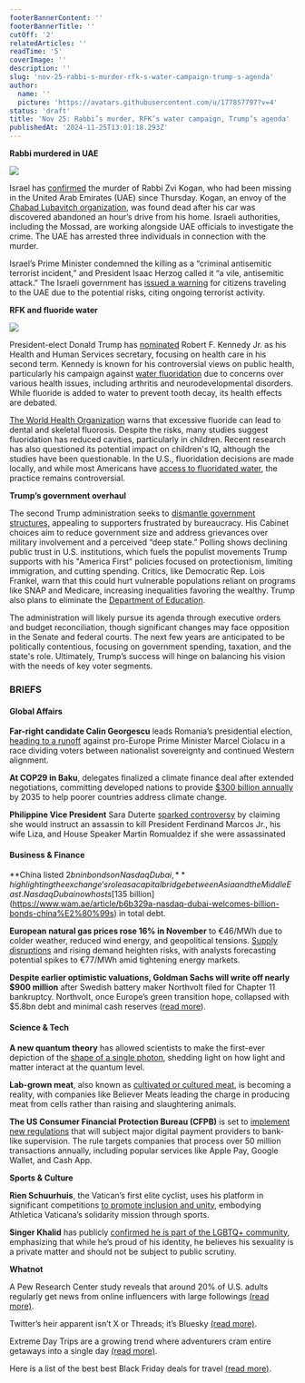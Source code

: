 ```yaml
---
footerBannerContent: ''
footerBannerTitle: ''
cutOff: '2'
relatedArticles: ''
readTime: '5'
coverImage: ''
description: ''
slug: 'nov-25-rabbi-s-murder-rfk-s-water-campaign-trump-s-agenda'
author:
  name: ''
  picture: 'https://avatars.githubusercontent.com/u/177857797?v=4'
status: 'draft'
title: 'Nov 25: Rabbi’s murder, RFK’s water campaign, Trump’s agenda'
publishedAt: '2024-11-25T13:01:18.293Z'
---
```


**Rabbi murdered in UAE**

**![](https://lh7-rt.googleusercontent.com/docsz/AD_4nXfrTUEKvrjMxVJNxvJPNTCGi1Wn-YCgMJXfrabAGS_SwCpDOz-V-c-NIoPs-A9YxSfHFRNQHnKmeeb43SiI9s3wP_0Z1royFygdLmxaWPegNBh34BkH0SYlMrD7xowE8x9MhlKPEg?key=eSAvKLZ8WBeYwPaUAWzMVNqi)**

Israel has [confirmed](https://www.bbc.com/news/articles/cwy4j5j7503o) the murder of Rabbi Zvi Kogan, who had been missing in the United Arab Emirates (UAE) since Thursday. Kogan, an envoy of the [Chabad Lubavitch organization](https://www.lubavitch.com/emissary-murdered-in-cold-blood/), was found dead after his car was discovered abandoned an hour’s drive from his home. Israeli authorities, including the Mossad, are working alongside UAE officials to investigate the crime. The UAE has arrested three individuals in connection with the murder.

Israel’s Prime Minister condemned the killing as a “criminal antisemitic terrorist incident,” and President Isaac Herzog called it “a vile, antisemitic attack.” The Israeli government has [issued a warning](https://www.timesofisrael.com/liveblog_entry/israel-reiterates-warning-against-nonessential-travel-to-uae-after-death-of-rabbi/) for citizens traveling to the UAE due to the potential risks, citing ongoing terrorist activity.

**RFK and fluoride water**

**![](https://lh7-rt.googleusercontent.com/docsz/AD_4nXd_esM_UMCDrUP5lBIary06PgsIZRgBrCIcaLutnaj7_jMqiORfLw91psomnJHoTd6BSx6R_ndTo68NkK2Zx_MpRB50Gjz39oK4MGBDSRqqSvtEgDwTIvky8BJtMyKoMdHjf_NpPA?key=eSAvKLZ8WBeYwPaUAWzMVNqi)**

President-elect Donald Trump has [nominated](https://edition.cnn.com/2024/11/14/politics/robert-f-kennedy-donald-trump-hhs/index.html) Robert F. Kennedy Jr. as his Health and Human Services secretary, focusing on health care in his second term. Kennedy is known for his controversial views on public health, particularly his campaign against [water fluoridation](https://edition.cnn.com/2024/11/23/health/fluoride-drinking-water-dg/index.html) due to concerns over various health issues, including arthritis and neurodevelopmental disorders. While fluoride is added to water to prevent tooth decay, its health effects are debated. 

[The World Health Organization](https://www.who.int/docs/default-source/wash-documents/wash-chemicals/fluoride-background-document.pdf) warns that excessive fluoride can lead to dental and skeletal fluorosis. Despite the risks, many studies suggest fluoridation has reduced cavities, particularly in children. Recent research has also questioned its potential impact on children's IQ, although the studies have been questionable. In the U.S., fluoridation decisions are made locally, and while most Americans have [access to fluoridated water](https://www.cdc.gov/fluoridation/php/statistics/index.html), the practice remains controversial.

**Trump’s government overhaul**

The second Trump administration seeks to [dismantle government structures,](https://eu.usatoday.com/story/news/politics/elections/2024/11/24/trump-vow-to-blowtorch-disrupt-government-finds-appeal-with-americans/76407415007/) appealing to supporters frustrated by bureaucracy. His Cabinet choices aim to reduce government size and address grievances over military involvement and a perceived “deep state.” Polling shows declining public trust in U.S. institutions, which fuels the populist movements Trump supports with his "America First" policies focused on protectionism, limiting immigration, and cutting spending. Critics, like Democratic Rep. Lois Frankel, warn that this could hurt vulnerable populations reliant on programs like SNAP and Medicare, increasing inequalities favoring the wealthy. Trump also plans to eliminate the [Department of Education](https://fortune.com/2024/11/20/trump-dismantle-education-department-what-that-would-mean/).

The administration will likely pursue its agenda through executive orders and budget reconciliation, though significant changes may face opposition in the Senate and federal courts. The next few years are anticipated to be politically contentious, focusing on government spending, taxation, and the state's role. Ultimately, Trump’s success will hinge on balancing his vision with the needs of key voter segments.

### BRIEFS

#### Global Affairs

**Far-right candidate Calin Georgescu** leads Romania’s presidential election, [heading to a runoff](https://www.bbc.com/news/articles/c9dlw5pq967o) against pro-Europe Prime Minister Marcel Ciolacu in a race dividing voters between nationalist sovereignty and continued Western alignment.

**At COP29 in Baku**, delegates finalized a climate finance deal after extended negotiations, committing developed nations to provide [$300 billion annually](https://www.dw.com/en/cop29-world-agrees-to-300bn-deal-for-developing-countries/a-70865529) by 2035 to help poorer countries address climate change.

**Philippine Vice President** Sara Duterte [sparked controversy](https://edition.cnn.com/2024/11/23/asia/philippines-duterte-marcos-intl-hnk/index.html) by claiming she would instruct an assassin to kill President Ferdinand Marcos Jr., his wife Liza, and House Speaker Martin Romualdez if she were assassinated

#### Business & Finance 

**China listed $2bn in bonds on Nasdaq Dubai,** highlighting the exchange's role as a capital bridge between Asia and the Middle East. Nasdaq Dubai now hosts [$135 billion](https://www.wam.ae/article/b6b329a-nasdaq-dubai-welcomes-billion-bonds-china%E2%80%99s) in total debt.

**European natural gas prices rose 16% in November** to €46/MWh due to colder weather, reduced wind energy, and geopolitical tensions. [Supply disruptions](https://www.euronews.com/business/2024/11/22/why-have-european-natural-gas-prices-soared-to-more-than-1-year-highs) and rising demand heighten risks, with analysts forecasting potential spikes to €77/MWh amid tightening energy markets.

**Despite earlier optimistic valuations, Goldman Sachs will write off nearly $900 million** after Swedish battery maker Northvolt filed for Chapter 11 bankruptcy. Northvolt, once Europe’s green transition hope, collapsed with $5.8bn debt and minimal cash reserves ([read more](https://www-ft-com.ezproxy.depaul.edu/content/22df8cf6-d224-4ce8-8d73-a5e3f995fc2c)).

#### Science & Tech

**A new quantum theory** has allowed scientists to make the first-ever depiction of the [shape of a single photon](https://cosmosmagazine.com/science/physics/photon-shape-light-matter/#:~:text=A%20new%20quantum%20theory%20explaining,single%20light%20particle%2C%20a%20photon.), shedding light on how light and matter interact at the quantum level.

**Lab-grown meat**, also known as [cultivated or cultured meat](https://projects.apnews.com/features/2023/the-protein-problem/lab-grown-cultivated-meat/index.html), is becoming a reality, with companies like Believer Meats leading the charge in producing meat from cells rather than raising and slaughtering animals.

**The US Consumer Financial Protection Bureau (CFPB)** is set to [implement new regulations](https://www.theverge.com/2024/11/21/24302322/apple-pay-cash-app-paypal-regulated-banks-cfpb) that will subject major digital payment providers to bank-like supervision. The rule targets companies that process over 50 million transactions annually, including popular services like Apple Pay, Google Wallet, and Cash App.

**Sports & Culture**

**Rien Schuurhuis**, the Vatican’s first elite cyclist, uses his platform in significant competitions [to promote inclusion and unity](https://edition.cnn.com/2024/11/20/sport/rien-schuurhuis-vatican-cycling-spt-intl/index.html), embodying Athletica Vaticana’s solidarity mission through sports.

**Singer Khalid** has publicly [confirmed he is part of the LGBTQ+ community](https://eu.usatoday.com/story/entertainment/celebrities/2024/11/22/khalid-comes-out-as-gay/76511870007/#:~:text=Khalid%20is%20speaking%20out%20about,there%20yall%20go.), emphasizing that while he’s proud of his identity, he believes his sexuality is a private matter and should not be subject to public scrutiny.

**Whatnot**

A Pew Research Center study reveals that around 20% of U.S. adults regularly get news from online influencers with large followings [(read more)](https://www.wired.com/story/news-influencers-traditional-media/). 

Twitter’s heir apparent isn’t X or Threads; it’s Bluesky [(read more)](https://www.theverge.com/2024/11/23/24303502/bluesky-next-twitter-threads-x).

Extreme Day Trips are a growing trend where adventurers cram entire getaways into a single day [(read more)](https://www.thrillist.com/travel/nation/extreme-day-trip-what-is-it).

Here is a list of the best best Black Friday deals for travel [(read more)](https://www.thrillist.com/news/nation/best-black-friday-travel-deals-hotels-flights-cruises).